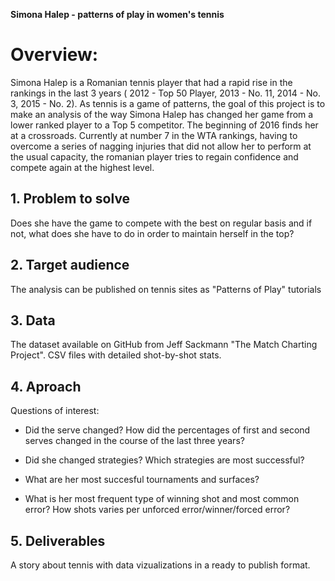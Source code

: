 **Simona Halep  - patterns of play in women's tennis**

 
# **Overview:** 

Simona Halep is a Romanian tennis player that had a rapid rise in the rankings in the last 3 years ( 2012 - Top 50 Player, 2013 - No. 11, 2014 - No. 3, 2015 - No. 2). As tennis is a game of patterns, the goal of this project is to make an analysis of the way Simona Halep has changed her game from a lower ranked player to a Top 5 competitor.
The beginning of 2016 finds her at a crossroads. Currently at number 7 in the WTA rankings, having to overcome a series of nagging injuries that did not allow her to perform at the usual capacity, the romanian player tries to regain confidence and compete again at the highest level.

## 1. Problem to solve

Does she have the game to compete with the best on regular basis and if not, what does she have to do in order to maintain herself in the top?

   
## 2. Target audience

The analysis can be published on tennis sites as "Patterns of Play" tutorials
    
## 3. Data

The dataset available on GitHub from Jeff Sackmann "The Match Charting Project". CSV files with detailed shot-by-shot stats.

## 4. Aproach

Questions of interest:
    
+ Did the serve changed? How did the percentages of first and second serves changed in the course of the last three years?
    
+ Did she changed strategies? Which strategies are most successful?
    
+ What are her most succesful tournaments and surfaces?
    
+ What is her most frequent type of winning shot and most common error? How shots varies per unforced error/winner/forced error?

## 5. Deliverables

A story about tennis with data vizualizations in a ready to publish format.
